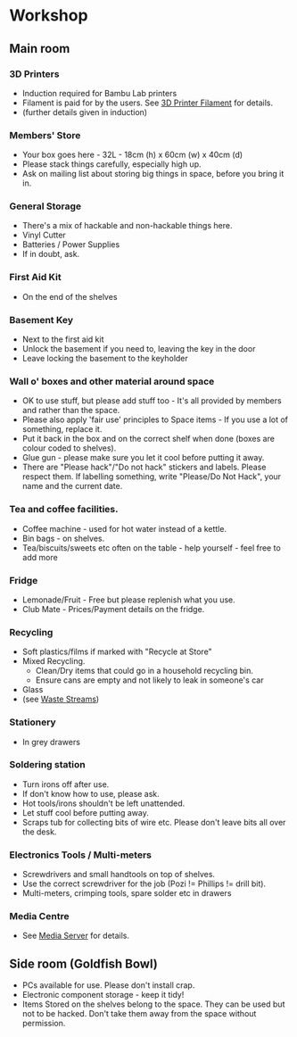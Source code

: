 # Workshop

## Main room

### 3D Printers
- Induction required for Bambu Lab printers
- Filament is paid for by the users.
See [3D Printer Filament](../../using_the_space/3d_printer_filament.md) for details.
- (further details given in induction)
 

### Members' Store
- Your box goes here - 32L - 18cm (h) x 60cm (w) x 40cm (d)
- Please stack things carefully, especially high up.
- Ask on mailing list about storing big things in space, before you bring it in.

### General Storage
- There's a mix of hackable and non-hackable things here.
- Vinyl Cutter
- Batteries / Power Supplies
- If in doubt, ask.

### First Aid Kit
- On the end of the shelves

### Basement Key
- Next to the first aid kit
- Unlock the basement if you need to, leaving the key in the door
- Leave locking the basement to the keyholder

### Wall o' boxes and other material around space
- OK to use stuff, but please add stuff too - It's all provided by members and rather than the space.
- Please also apply 'fair use' principles to Space items - If you use a lot of something, replace it.
- Put it back in the box and on the correct shelf when done (boxes are colour coded to shelves).
- Glue gun - please make sure you let it cool before putting it away.
- There are "Please hack"/"Do not hack" stickers and labels. Please respect them. If labelling something, write "Please/Do Not Hack", your name and the current date.
 

### Tea and coffee facilities. 
- Coffee machine - used for hot water instead of a kettle.
- Bin bags - on shelves.
- Tea/biscuits/sweets etc often on the table - help yourself - feel free to add more


### Fridge
- Lemonade/Fruit - Free but please replenish what you use.
- Club Mate - Prices/Payment details on the fridge.


### Recycling
- Soft plastics/films if marked with "Recycle at Store"
- Mixed Recycling.
    - Clean/Dry items that could go in a household recycling bin.
    - Ensure cans are empty and not likely to leak in someone's car
- Glass
- (see [Waste Streams](../../using_the_space/waste_streams.md))


### Stationery
- In grey drawers


### Soldering station
- Turn irons off after use.
- If don't know how to use, please ask.
- Hot tools/irons shouldn't be left unattended.
- Let stuff cool before putting away.
- Scraps tub for collecting bits of wire etc.  Please don't leave bits all over the desk.


### Electronics Tools / Multi-meters
- Screwdrivers and small handtools on top of shelves.
- Use the correct screwdriver for the job (Pozi != Phillips != drill bit).
- Multi-meters, crimping tools, spare solder etc in drawers


### Media Centre
- See [Media Server](../../infrastructure/music_server/) for details.


## Side room (Goldfish Bowl)

- PCs available for use.  Please don't install crap.
- Electronic component storage - keep it tidy!
- Items Stored on the shelves belong to the space. They can be used but not to be hacked.  Don't take them away from the space without permission.
